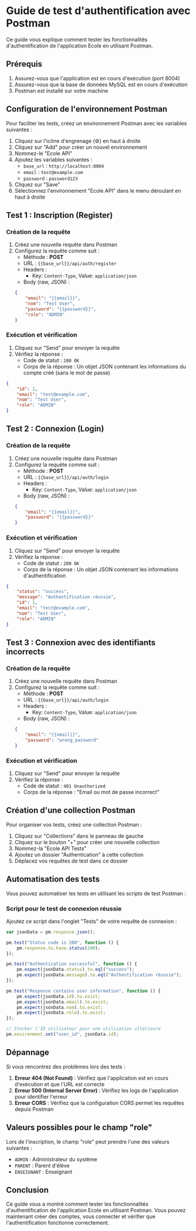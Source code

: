 # Guide de test d'authentification avec Postman

Ce guide vous explique comment tester les fonctionnalités d'authentification de l'application Ecole en utilisant Postman.

## Prérequis

1. Assurez-vous que l'application est en cours d'exécution (port 8004)
2. Assurez-vous que la base de données MySQL est en cours d'exécution
3. Postman est installé sur votre machine

## Configuration de l'environnement Postman

Pour faciliter les tests, créez un environnement Postman avec les variables suivantes :

1. Cliquez sur l'icône d'engrenage (⚙️) en haut à droite
2. Cliquez sur "Add" pour créer un nouvel environnement
3. Nommez-le "Ecole API"
4. Ajoutez les variables suivantes :
   - `base_url` : `http://localhost:8004`
   - `email` : `test@example.com`
   - `password` : `password123`
5. Cliquez sur "Save"
6. Sélectionnez l'environnement "Ecole API" dans le menu déroulant en haut à droite

## Test 1 : Inscription (Register)

### Création de la requête

1. Créez une nouvelle requête dans Postman
2. Configurez la requête comme suit :
   - Méthode : **POST**
   - URL : `{{base_url}}/api/auth/register`
   - Headers : 
     - Key: `Content-Type`, Value: `application/json`
   - Body (raw, JSON) :
   ```json
   {
       "email": "{{email}}",
       "nom": "Test User",
       "password": "{{password}}",
       "role": "ADMIN"
   }
   ```

### Exécution et vérification

1. Cliquez sur "Send" pour envoyer la requête
2. Vérifiez la réponse :
   - Code de statut : `200 OK`
   - Corps de la réponse : Un objet JSON contenant les informations du compte créé (sans le mot de passe)

```json
{
    "id": 1,
    "email": "test@example.com",
    "nom": "Test User",
    "role": "ADMIN"
}
```

## Test 2 : Connexion (Login)

### Création de la requête

1. Créez une nouvelle requête dans Postman
2. Configurez la requête comme suit :
   - Méthode : **POST**
   - URL : `{{base_url}}/api/auth/login`
   - Headers : 
     - Key: `Content-Type`, Value: `application/json`
   - Body (raw, JSON) :
   ```json
   {
       "email": "{{email}}",
       "password": "{{password}}"
   }
   ```

### Exécution et vérification

1. Cliquez sur "Send" pour envoyer la requête
2. Vérifiez la réponse :
   - Code de statut : `200 OK`
   - Corps de la réponse : Un objet JSON contenant les informations d'authentification

```json
{
    "status": "success",
    "message": "Authentification réussie",
    "id": 1,
    "email": "test@example.com",
    "nom": "Test User",
    "role": "ADMIN"
}
```

## Test 3 : Connexion avec des identifiants incorrects

### Création de la requête

1. Créez une nouvelle requête dans Postman
2. Configurez la requête comme suit :
   - Méthode : **POST**
   - URL : `{{base_url}}/api/auth/login`
   - Headers : 
     - Key: `Content-Type`, Value: `application/json`
   - Body (raw, JSON) :
   ```json
   {
       "email": "{{email}}",
       "password": "wrong_password"
   }
   ```

### Exécution et vérification

1. Cliquez sur "Send" pour envoyer la requête
2. Vérifiez la réponse :
   - Code de statut : `401 Unauthorized`
   - Corps de la réponse : "Email ou mot de passe incorrect"

## Création d'une collection Postman

Pour organiser vos tests, créez une collection Postman :

1. Cliquez sur "Collections" dans le panneau de gauche
2. Cliquez sur le bouton "+" pour créer une nouvelle collection
3. Nommez-la "Ecole API Tests"
4. Ajoutez un dossier "Authentication" à cette collection
5. Déplacez vos requêtes de test dans ce dossier

## Automatisation des tests

Vous pouvez automatiser les tests en utilisant les scripts de test Postman :

### Script pour le test de connexion réussie

Ajoutez ce script dans l'onglet "Tests" de votre requête de connexion :

```javascript
var jsonData = pm.response.json();

pm.test("Status code is 200", function () {
    pm.response.to.have.status(200);
});

pm.test("Authentication successful", function () {
    pm.expect(jsonData.status).to.eql("success");
    pm.expect(jsonData.message).to.eql("Authentification réussie");
});

pm.test("Response contains user information", function () {
    pm.expect(jsonData.id).to.exist;
    pm.expect(jsonData.email).to.exist;
    pm.expect(jsonData.nom).to.exist;
    pm.expect(jsonData.role).to.exist;
});

// Stocker l'ID utilisateur pour une utilisation ultérieure
pm.environment.set("user_id", jsonData.id);
```

## Dépannage

Si vous rencontrez des problèmes lors des tests :

1. **Erreur 404 (Not Found)** : Vérifiez que l'application est en cours d'exécution et que l'URL est correcte
2. **Erreur 500 (Internal Server Error)** : Vérifiez les logs de l'application pour identifier l'erreur
3. **Erreur CORS** : Vérifiez que la configuration CORS permet les requêtes depuis Postman

## Valeurs possibles pour le champ "role"

Lors de l'inscription, le champ "role" peut prendre l'une des valeurs suivantes :

- `ADMIN` : Administrateur du système
- `PARENT` : Parent d'élève
- `ENSEIGNANT` : Enseignant

## Conclusion

Ce guide vous a montré comment tester les fonctionnalités d'authentification de l'application Ecole en utilisant Postman. Vous pouvez maintenant créer des comptes, vous connecter et vérifier que l'authentification fonctionne correctement.
